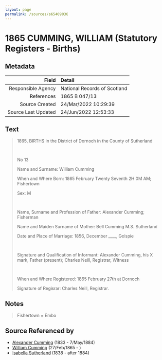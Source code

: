 ```yaml
---
layout: page
permalink: /sources/s65409036
---
```


# 1865 CUMMING, WILLIAM (Statutory Registers - Births)

## Metadata
Field | Detail
---:|:---
Responsible Agency | National Records of Scotland
References | 1865 B 047/13
Source Created | 24/Mar/2022 10:29:39
Source Last Updated | 24/Jun/2022 12:53:33

## Text

> 1865, BIRTHS in the District of Dornoch in the County of Sutherland
>
> <br/>
>
> No 13
>
> Name and Surname: William Cumming
>
> When and Where Born: 1865 February Twenty Seventh 2H 0M AM; Fishertown
>
> Sex: M
>
> <br/>
>
> Name, Surname and Profession of Father: Alexander Cumming; Fisherman
>
> Name and Maiden Surname of Mother: Bell Cumming M.S. Sutherland
>
> Date and Place of Marriage: 1856, December ____, Golspie
>
> <br/>
>
> Signature and Qualification of Informant: Alexander Cumming, his X mark, Father (present); Charles Neill, Registrar, Witness
>
> <br/>
>
> When and Where Registered: 1865 February 27th at Dornoch
>
> Signature of Regisrar: Charles Neill, Registrar.
>

## Notes

> Fishertown = Embo
>


## Source Referenced by

* [Alexander Cumming](../people/@7028096@-alexander-cumming-b1833-d1884-5-7.md) (1833 - 7/May/1884)
* [William Cumming](../people/@90082380@-william-cumming-b1865-2-27-d.md) (27/Feb/1865 - )
* [Isabella Sutherland](../people/@79967653@-isabella-sutherland-b1838-d1884.md) (1838 - after 1884)
